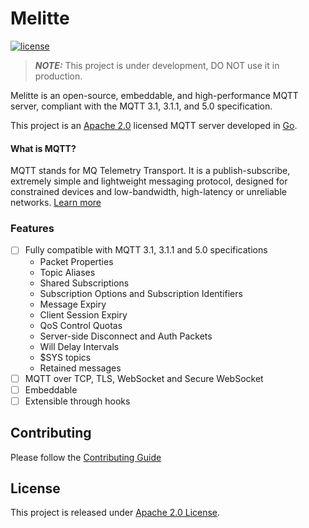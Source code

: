 # Melitte

[![license](https://img.shields.io/badge/license-Apache%202.0-blue.svg)](https://opensource.org/licenses/Apache-2.0)

> **_NOTE:_**  This project is under development, DO NOT use it in production.

Melitte is an open-source, embeddable, and high-performance MQTT server, compliant with the MQTT 3.1, 3.1.1, and 5.0
specification.

This project is an [Apache 2.0](./LICENSE) licensed MQTT server developed in [Go](https://go.dev/).

#### What is MQTT?

MQTT stands for MQ Telemetry Transport. It is a publish-subscribe, extremely simple and lightweight messaging protocol,
designed for constrained devices and low-bandwidth, high-latency or unreliable networks.
[Learn more](https://mqtt.org/faq)

### Features

- [ ] Fully compatible with MQTT 3.1, 3.1.1 and 5.0 specifications
	- Packet Properties
    - Topic Aliases
    - Shared Subscriptions
    - Subscription Options and Subscription Identifiers
    - Message Expiry
    - Client Session Expiry
    - QoS Control Quotas
    - Server-side Disconnect and Auth Packets
    - Will Delay Intervals
    - $SYS topics
    - Retained messages
- [ ] MQTT over TCP, TLS, WebSocket and Secure WebSocket
- [ ] Embeddable
- [ ] Extensible through hooks

## Contributing

Please follow the
[Contributing Guide](https://github.com/gsalomao/melitte/blob/master/CONTRIBUTING.md)

## License

This project is released under
[Apache 2.0 License](https://github.com/gsalomao/melitte/blob/master/LICENSE).
